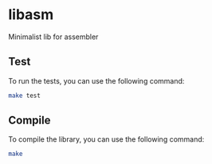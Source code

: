 # libasm
Minimalist lib for assembler

## Test
To run the tests, you can use the following command:

```bash
make test
```

## Compile
To compile the library, you can use the following command:

```bash
make
```
